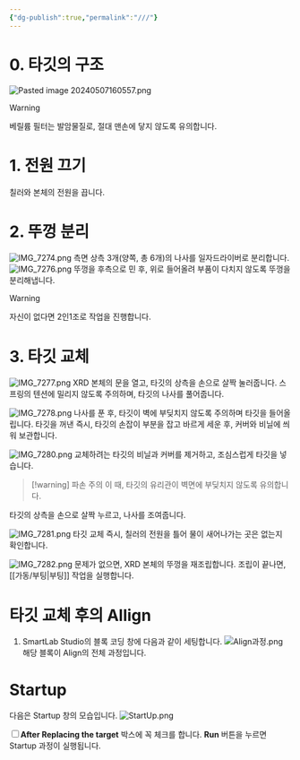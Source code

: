 ```yaml
---
{"dg-publish":true,"permalink":"///"}
---
```


# 0. 타깃의 구조
![Pasted image 20240507160557.png](/img/user/Pasted%20image%2020240507160557.png)
>[!Warning]
>베릴륨 필터는 발암물질로, 절대 맨손에 닿지 않도록 유의합니다.
# 1. 전원 끄기
칠러와 본체의 전원을 끕니다.

# 2. 뚜껑 분리
![IMG_7274.png](/img/user/IMG_7274.png)
측면 상측 3개(양쪽, 총 6개)의 나사를 일자드라이버로 분리합니다.
![IMG_7276.png](/img/user/IMG_7276.png)
뚜껑을 후측으로 민 후, 위로 들어올려 부품이 다치지 않도록 뚜껑을 분리해냅니다.
>[!warning]
>자신이 없다면 2인1조로 작업을 진행합니다.

# 3. 타깃 교체
![IMG_7277.png](/img/user/IMG_7277.png)
XRD 본체의 문을 열고, 타깃의 상측을 손으로 살짝 눌러줍니다. 
스프링의 텐션에 밀리지 않도록 주의하며, 타깃의 나사를 풀어줍니다.

![IMG_7278.png](/img/user/IMG_7278.png)
나사를 푼 후, 타깃이 벽에 부딪치지 않도록 주의하며 타깃을 들어올립니다.
타깃을 꺼낸 즉시, 타깃의 손잡이 부분을 잡고 바르게 세운 후, 커버와 비닐에 씌워 보관합니다.

![IMG_7280.png](/img/user/IMG_7280.png)
교체하려는 타깃의 비닐과 커버를 제거하고, 조심스럽게 타깃을 넣습니다.
>[!warning] 파손 주의
>이 때, 타깃의 유리관이 벽면에 부딪치지 않도록 유의합니다.

타깃의 상측을 손으로 살짝 누르고, 나사를 조여줍니다.

![IMG_7281.png](/img/user/IMG_7281.png)
타깃 교체 즉시, 칠러의 전원을 틀어 물이 새어나가는 곳은 없는지 확인합니다.

![IMG_7282.png](/img/user/IMG_7282.png)
문제가 없으면, XRD 본체의 뚜껑을 재조립합니다.
조립이 끝나면, [[가동/부팅\|부팅]] 작업을 실행합니다.
# 타깃 교체 후의 Allign


1. SmartLab Studio의 블록 코딩 창에 다음과 같이 세팅합니다.
![Align과정.png](/img/user/Align%EA%B3%BC%EC%A0%95.png)
해당 블록이 Align의 전체 과정입니다.

# Startup
다음은 Startup 창의 모습입니다.
![StartUp.png](/img/user/StartUp.png)

 <input type="checkbox">**After Replacing the target** 박스에 꼭 체크를 합니다. **Run** 버튼을 누르면 Startup 과정이 실행됩니다.
